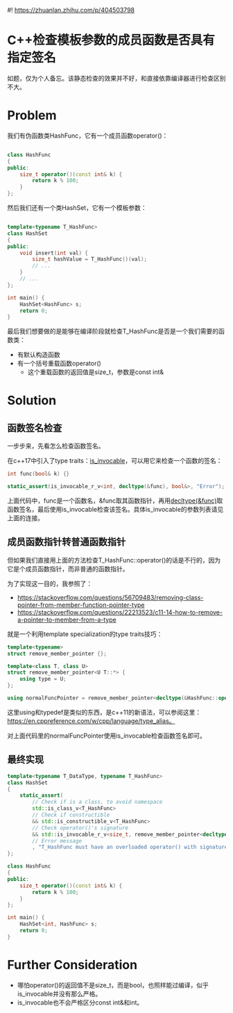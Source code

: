 #! https://zhuanlan.zhihu.com/p/404503798
# C++检查模板参数的成员函数是否具有指定签名

如题，仅为个人备忘。该静态检查的效果并不好，和直接依靠编译器进行检查区别不大。

# Problem
我们有伪函数类HashFunc，它有一个成员函数operator()：

``` c++

class HashFunc
{
public:
	size_t operator()(const int& k) {
		return k % 100;
	}
};

```

然后我们还有一个类HashSet，它有一个模板参数：

```c++

template<typename T_HashFunc>
class HashSet
{
public:
	void insert(int val) {
		size_t hashValue = T_HashFunc()(val);
		// ...
	}
	// ...
};

int main() {
	HashSet<HashFunc> s;
	return 0;
}

```

最后我们想要做的是能够在编译阶段就检查T_HashFunc是否是一个我们需要的函数类：
* 有默认构造函数
* 有一个括号重载函数operator()
  * 这个重载函数的返回值是size_t，参数是const int&


# Solution
## 函数签名检查
一步步来，先看怎么检查函数签名。

在c++17中引入了type traits：[is_invocable](https://en.cppreference.com/w/cpp/types/is_invocable)，可以用它来检查一个函数的签名：

```c++
int func(bool& k) {}

static_assert(is_invocable_r_v<int, decltype(&func), bool&>, "Error");
```

上面代码中，func是一个函数名，&func取其函数指针，再用[decltype(&func)](https://en.cppreference.com/w/cpp/language/decltype)取函数签名，最后使用is_invocable检查该签名。具体is_invocable的参数列表请见上面的连接。

## 成员函数指针转普通函数指针
但如果我们直接用上面的方法检查T_HashFunc::operator()的话是不行的，因为它是个成员函数指针，而非普通的函数指针。

为了实现这一目的，我参照了：
* https://stackoverflow.com/questions/56709483/removing-class-pointer-from-member-function-pointer-type
* https://stackoverflow.com/questions/22213523/c11-14-how-to-remove-a-pointer-to-member-from-a-type

就是一个利用template specialization的type traits技巧：
```c++
template<typename>
struct remove_member_pointer {};

template<class T, class U>
struct remove_member_pointer<U T::*> {
	using type = U;
};

using normalFuncPointer = remove_member_pointer<decltype(&HashFunc::operator())>::type;

```

这里using和typedef是类似的东西，是c++11的新语法，可以参阅这里：https://en.cppreference.com/w/cpp/language/type_alias。

对上面代码里的normalFuncPointer使用is_invocable检查函数签名即可。


## 最终实现

```c++
template<typename T_DataType, typename T_HashFunc>
class HashSet
{
	static_assert(
		// Check if is a class, to avoid namespace
		std::is_class_v<T_HashFunc> 
		// Check if constructible
		&& std::is_constructible_v<T_HashFunc>
		// Check operator()'s signature
		&& std::is_invocable_r_v<size_t, remove_member_pointer<decltype(&T_HashFunc::operator())>::type, const T_DataType&>
		// Error message
		, "T_HashFunc must have an overloaded operator() with signature: size_t(const T_DataType&)");
};

class HashFunc
{
public:
	size_t operator()(const int& k) {
		return k % 100;
	}
};

int main() {
	HashSet<int, HashFunc> s;
	return 0;
}
```

# Further Consideration
* 哪怕operator()的返回值不是size_t，而是bool，也照样能过编译，似乎is_invocable并没有那么严格。
* is_invocable也不会严格区分const int&和int。






